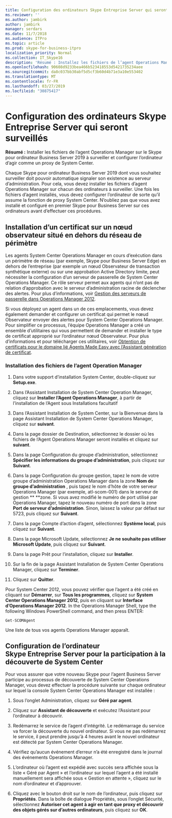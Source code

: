 ```yaml
---
title: Configuration des ordinateurs Skype Entreprise Server qui seront surveillés
ms.reviewer: ''
ms.author: jambirk
author: jambirk
manager: serdars
ms.date: 11/7/2018
ms.audience: ITPro
ms.topic: article
ms.prod: skype-for-business-itpro
localization_priority: Normal
ms.collection: IT_Skype16
description: 'Résumé : Installez les fichiers de l’agent Operations Manager sur le Skype pour ordinateur Business Server 2019 à surveiller et configurer l’ordinateur d’agir comme un proxy de System Center.'
ms.openlocfilehash: 90608d9233bea466b523418553d5421735234aee
ms.sourcegitcommit: da8c037bb30abf5d5cf3b60d4b71e3a10e553402
ms.translationtype: MT
ms.contentlocale: fr-FR
ms.lasthandoff: 03/27/2019
ms.locfileid: "30875417"
---
```

# <a name="configure-the-skype-for-business-server-computers-that-will-be-monitored"></a>Configuration des ordinateurs Skype Entreprise Server qui seront surveillés

**Résumé :** Installer les fichiers de l’agent Operations Manager sur le Skype pour ordinateur Business Server 2019 à surveiller et configurer l’ordinateur d’agir comme un proxy de System Center.

Chaque Skype pour ordinateur Business Server 2019 dont vous souhaitez surveiller doit pouvoir automatique signaler son existence au serveur d’administration. Pour cela, vous devez installer les fichiers d’agent Operations Manager sur chacun des ordinateurs à surveiller. Une fois les fichiers d’agent installés, vous devez configurer l’ordinateur de sorte qu’il assume la fonction de proxy System Center. N’oubliez pas que vous avez installé et configuré en premier Skype pour Business Server sur ces ordinateurs avant d’effectuer ces procédures.

## <a name="installing-a-certificate-on-a-watcher-node-located-outside-the-perimeter-network"></a>Installation d’un certificat sur un nœud observateur situé en dehors du réseau de périmètre
<a name="watcher_node_outside"> </a>

Les agents System Center Operations Manager en cours d’exécution dans un périmètre de réseau (par exemple, Skype pour Business Server Edge) en dehors de l’entreprise (par exemple un nœud Observateur de transaction synthétique externe) ou sur une approbation Active Directory limite, peut nécessiter la configuration d’un serveur de passerelle de System Center Operations Manager. Ce rôle serveur permet aux agents qui n’ont pas de relation d’approbation avec le serveur d’administration racine de déclencher des alertes. Pour plus d’informations, voir [Gestion des serveurs de passerelle dans Operations Manager 2012](https://technet.microsoft.com/en-us/library/hh212823.aspx).

Si vous déployez un agent dans un de ces emplacements, vous devez également demander et configurer un certificat qui permet le nœud Observateur envoyer des alertes pour System Center Operations Manager. Pour simplifier ce processus, l’équipe Operations Manager a créé un ensemble d’utilitaires qui vous permettent de demander et installer le type de certificat approprié sur l’ordinateur nœud Observateur. Pour plus d’informations et pour télécharger ces utilitaires, voir [Obtention de certificats pour le domaine lié Agents Made Easy avec l’Assistant génération de certificat](https://go.microsoft.com/fwlink/p/?LinkID=267421&amp;amp;clcid=0x409).

### <a name="installing-the-operation-manager-agent-files"></a>Installation des fichiers de l’agent Operation Manager

1. Dans votre support d’installation System Center, double-cliquez sur **Setup.exe**.

2. Dans l’Assistant Installation de System Center Operation Manager, cliquez sur **Installer l’Agent Operations Manager**, à partir de l’installation de l’Agent sous Installations facultatif

3. Dans l’Assistant Installation de System Center, sur la Bienvenue dans la page Assistant Installation de System Center Operations Manager, cliquez sur **suivant**.

4. Dans la page dossier de Destination, sélectionnez le dossier où les fichiers de l’Agent Operations Manager seront installés et cliquez sur **suivant**.

5. Dans la page Configuration du groupe d’administration, sélectionnez **Spécifier les informations du groupe d’administration**, puis cliquez sur **Suivant**.

6. Dans la page Configuration du groupe gestion, tapez le nom de votre groupe d’administration Operations Manager dans la zone **Nom de groupe d’administration** , puis tapez le nom d’hôte de votre serveur Operations Manager (par exemple, atl-scom-001) dans le serveur de gestion ** **zone. Si vous avez modifié le numéro de port utilisé par Operations Manager, tapez le nouveau numéro de port dans la zone **Port de serveur d’administration**. Sinon, laissez la valeur par défaut sur 5723, puis cliquez sur **Suivant**.

7. Dans la page Compte d’action d’agent, sélectionnez **Système local**, puis cliquez sur **Suivant**.

8. Dans la page Microsoft Update, sélectionnez **Je ne souhaite pas utiliser Microsoft Update**, puis cliquez sur  **Suivant**.

9. Dans la page Prêt pour l’installation, cliquez sur **Installer**.

10. Sur la fin de la page Assistant Installation de System Center Operations Manager, cliquez sur **Terminer**.

11. Cliquez sur **Quitter**.

Pour System Center 2012, vous pouvez vérifier que l’agent a été créé en cliquant sur **Démarrer**, sur **Tous les programmes**, cliquez sur **System Center Operations Manager 2012**, puis en cliquant sur **Interface d’Operations Manager 2012**. In the Operations Manager Shell, type the following Windows PowerShell command, and then press ENTER:
```
Get-SCOMAgent
```

Une liste de tous vos agents Operations Manager apparaît.
## <a name="configuring-the-skype-for-business-server-computer-to-participate-in-system-center-discovery"></a>Configuration de l’ordinateur Skype Entreprise Server pour la participation à la découverte de System Center
<a name="watcher_node_outside"> </a>

Pour vous assurer que votre nouveau Skype pour l’agent Business Server participe au processus de découverte de System Center Operations Manager, vous devez effectuer la procédure suivante sur chaque ordinateur sur lequel la console System Center Operations Manager est installée :

1. Sous l’onglet Administration, cliquez sur **Géré par agent**.

2. Cliquez sur **Assistant de découverte** et exécutez l’Assistant pour l’ordinateur à découvrir.

3. Redémarrez le service de l’agent d’intégrité. Le redémarrage du service va forcer la découverte du nouvel ordinateur. Si vous ne pas redémarrez le service, il peut prendre jusqu'à 4 heures avant le nouvel ordinateur est détecté par System Center Operations Manager.

4. Vérifiez qu’aucun événement d’erreur n’a été enregistré dans le journal des événements Operations Manager.

5. L’ordinateur où l’agent est expédié avec succès sera affichée sous la liste « Géré par Agent » et l’ordinateur sur lequel l’agent a été installé manuellement sera affichée sous « Gestion en attente », cliquez sur le nom d’ordinateur et d’approuver.

6. Cliquez avec le bouton droit sur le nom de l’ordinateur, puis cliquez sur **Propriétés**. Dans la boîte de dialogue Propriétés, sous l’onglet Sécurité, sélectionnez **Autoriser cet agent à agir en tant que proxy et découvrir des objets gérés sur d’autres ordinateurs**, puis cliquez sur **OK**.


